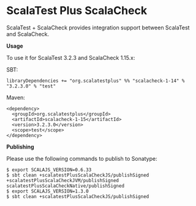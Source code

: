 # ScalaTest Plus ScalaCheck
ScalaTest + ScalaCheck provides integration support between ScalaTest and ScalaCheck.

**Usage**

To use it for ScalaTest 3.2.3 and ScalaCheck 1.15.x: 

SBT: 

```
libraryDependencies += "org.scalatestplus" %% "scalacheck-1-14" % "3.2.3.0" % "test"
```

Maven: 

```
<dependency>
  <groupId>org.scalatestplus</groupId>
  <artifactId>scalacheck-1-15</artifactId>
  <version>3.2.3.0</version>
  <scope>test</scope>
</dependency>
```

**Publishing**

Please use the following commands to publish to Sonatype: 

```
$ export SCALAJS_VERSION=0.6.33
$ sbt clean +scalatestPlusScalaCheckJS/publishSigned +scalatestPlusScalaCheckJVM/publishSigned scalatestPlusScalaCheckNative/publishSigned
$ export SCALAJS_VERSION=1.3.0
$ sbt clean +scalatestPlusScalaCheckJS/publishSigned
```
